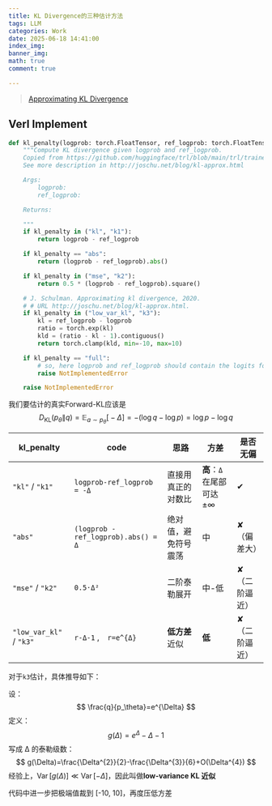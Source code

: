```yaml
---
title: KL Divergence的三种估计方法
tags: LLM
categories: Work
date: 2025-06-18 14:41:00
index_img: 
banner_img: 
math: true
comment: true

---
```




> [Approximating KL Divergence](http://joschu.net/blog/kl-approx.html)

## Verl Implement

```python
def kl_penalty(logprob: torch.FloatTensor, ref_logprob: torch.FloatTensor, kl_penalty) -> torch.FloatTensor:
    """Compute KL divergence given logprob and ref_logprob.
    Copied from https://github.com/huggingface/trl/blob/main/trl/trainer/ppo_trainer.py#L1104
    See more description in http://joschu.net/blog/kl-approx.html

    Args:
        logprob:
        ref_logprob:

    Returns:

    """
    if kl_penalty in ("kl", "k1"):
        return logprob - ref_logprob

    if kl_penalty == "abs":
        return (logprob - ref_logprob).abs()

    if kl_penalty in ("mse", "k2"):
        return 0.5 * (logprob - ref_logprob).square()

    # J. Schulman. Approximating kl divergence, 2020.
    # # URL http://joschu.net/blog/kl-approx.html.
    if kl_penalty in ("low_var_kl", "k3"):
        kl = ref_logprob - logprob
        ratio = torch.exp(kl)
        kld = (ratio - kl - 1).contiguous()
        return torch.clamp(kld, min=-10, max=10)

    if kl_penalty == "full":
        # so, here logprob and ref_logprob should contain the logits for every token in vocabulary
        raise NotImplementedError

    raise NotImplementedError
```

我们要估计的真实Forward-KL应该是
$$
D_{\text{KL}}(p_\theta\|q)=\mathbb E_{a\sim p_\theta}
\bigl[-\Delta\bigr] = -(\log q-\log p) = \log p-\log q
$$

| kl_penalty              | code                                | 思路                 | 方差                      | 是否无偏      |
| ----------------------- | ----------------------------------- | -------------------- | ------------------------- | ------------- |
| `"kl"` / `"k1"`         | `logprob-ref_logprob = -Δ`          | 直接用真正的对数比   | **高**：`Δ` 在尾部可达 ±∞ | ✔             |
| `"abs"`                 | `(logprob - ref_logprob).abs() = Δ` | 绝对值，避免符号震荡 | 中                        | ✘（偏差大）   |
| `"mse"` / `"k2"`        | `0.5·Δ²`                            | 二阶泰勒展开         | 中-低                     | ✘（二阶逼近） |
| `"low_var_kl"` / `"k3"` | `r-Δ-1` , `r=e^{Δ}`                 | **低方差**近似       | **低**                    | ✘（二阶逼近） |

对于`k3`估计，具体推导如下：

设：
$$
\frac{q}{p_\theta}=e^{\Delta}
$$
定义：
$$
g(\Delta)=e^{\Delta}-\Delta-1
$$
写成 Δ 的泰勒级数：
$$
g(\Delta)=\frac{\Delta^{2}}{2}-\frac{\Delta^{3}}{6}+O(\Delta^{4})
$$
经验上，$\operatorname{Var}[g(\Delta)] \ll \operatorname{Var}[-\Delta]$，因此叫做**low-variance KL 近似**

代码中进一步把极端值裁到 [-10, 10]，再度压低方差
